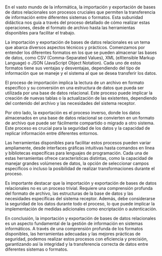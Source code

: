 En el vasto mundo de la informática, la importación y exportación de bases de datos relacionales son procesos cruciales que permiten la transferencia de información entre diferentes sistemas o formatos. Esta subunidad didáctica nos guía a través del proceso detallado de cómo realizar estas operaciones, desde el formato de archivo hasta las herramientas disponibles para facilitar el trabajo.

La importación y exportación de bases de datos relacionales es un tema que abarca diversos aspectos técnicos y prácticos. Comenzamos por entender los diferentes formatos en los que se pueden almacenar las bases de datos, como CSV (Comma-Separated Values), XML (eXtensible Markup Language) o JSON (JavaScript Object Notation). Cada uno de estos formatos tiene sus ventajas y desventajas, dependiendo del tipo de información que se maneje y el sistema al que se desea transferir los datos.

El proceso de importación implica la lectura de un archivo en formato específico y su conversión en una estructura de datos que pueda ser utilizada por una base de datos relacional. Este proceso puede implicar la creación de nuevas tablas o la actualización de las existentes, dependiendo del contenido del archivo y las necesidades del sistema receptor.

Por otro lado, la exportación es el proceso inverso, donde los datos almacenados en una base de datos relacional se convierten en un formato de archivo que puede ser fácilmente compartido o migrado a otro sistema. Este proceso es crucial para la seguridad de los datos y la capacidad de replicar información entre diferentes entornos.

Las herramientas disponibles para facilitar estos procesos pueden variar ampliamente, desde interfaces gráficas intuitivas hasta comandos en línea y bibliotecas específicas para lenguajes de programación. Cada una de estas herramientas ofrece características distintas, como la capacidad de manejar grandes volúmenes de datos, la opción de seleccionar campos específicos o incluso la posibilidad de realizar transformaciones durante el proceso.

Es importante destacar que la importación y exportación de bases de datos relacionales no es un proceso trivial. Requiere una comprensión profunda del formato de archivo, las estructuras de la base de datos y las necesidades específicas del sistema receptor. Además, debe considerarse la seguridad de los datos durante todo el proceso, lo que puede implicar la implementación de medidas adicionales como encriptación o autenticación.

En conclusión, la importación y exportación de bases de datos relacionales es un aspecto fundamental de la gestión de información en sistemas informáticos. A través de una comprensión profunda de los formatos disponibles, las herramientas adecuadas y las mejores prácticas de seguridad, podemos realizar estos procesos con eficiencia y precisión, garantizando así la integridad y la transferencia correcta de datos entre diferentes sistemas o formatos.
